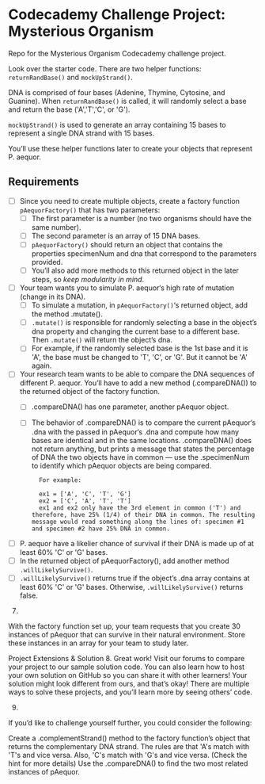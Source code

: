 # Codecademy Challenge Project: Mysterious Organism
Repo for the Mysterious Organism Codecademy challenge project.

Look over the starter code. There are two helper functions: `returnRandBase()` and `mockUpStrand()`.

DNA is comprised of four bases (Adenine, Thymine, Cytosine, and Guanine). When `returnRandBase()` is called, it will randomly select a base and return the base ('A','T','C', or 'G').

`mockUpStrand()` is used to generate an array containing 15 bases to represent a single DNA strand with 15 bases.

You’ll use these helper functions later to create your objects that represent P. aequor.

## Requirements

- [ ] Since you need to create multiple objects, create a factory function `pAequorFactory()` that has two parameters:
    - [ ] The first parameter is a number (no two organisms should have the same number).
    - [ ] The second parameter is an array of 15 DNA bases.
    - [ ] `pAequorFactory()` should return an object that contains the properties specimenNum and dna that correspond to the parameters provided.
    - [ ] You’ll also add more methods to this returned object in the later steps, so *keep modularity in mind*.

- [ ] Your team wants you to simulate P. aequor‘s high rate of mutation (change in its DNA).
    - [ ] To simulate a mutation, in `pAequorFactory()`‘s returned object, add the method .mutate().
    - [ ] `.mutate()` is responsible for randomly selecting a base in the object’s dna property and changing the current base to a different base. Then `.mutate()` will return the object’s dna.
    - [ ] For example, if the randomly selected base is the 1st base and it is 'A', the base must be changed to 'T', 'C', or 'G'. But it cannot be 'A' again.

- [ ] Your research team wants to be able to compare the DNA sequences of different P. aequor. You’ll have to add a new method (.compareDNA()) to the returned object of the factory function.
    - [ ] .compareDNA() has one parameter, another pAequor object.
    - [ ] The behavior of .compareDNA() is to compare the current pAequor‘s .dna with the passed in pAequor‘s .dna and compute how many bases are identical and in the same locations. .compareDNA() does not return anything, but prints a message that states the percentage of DNA the two objects have in common — use the .specimenNum to identify which pAequor objects are being compared.

            For example:

            ex1 = ['A', 'C', 'T', 'G']
            ex2 = ['C', 'A', 'T', 'T']
            ex1 and ex2 only have the 3rd element in common ('T') and therefore, have 25% (1/4) of their DNA in common. The resulting message would read something along the lines of: specimen #1 and specimen #2 have 25% DNA in common.

- [ ] P. aequor have a likelier chance of survival if their DNA is made up of at least 60% 'C' or 'G' bases.
- [ ] In the returned object of pAequorFactory(), add another method `.willLikelySurvive()`.
- [ ] `.willLikelySurvive()` returns true if the object’s .dna array contains at least 60% 'C' or 'G' bases. Otherwise, `.willLikelySurvive()` returns false.

7.
With the factory function set up, your team requests that you create 30 instances of pAequor that can survive in their natural environment. Store these instances in an array for your team to study later.


Project Extensions & Solution
8.
Great work! Visit our forums to compare your project to our sample solution code. You can also learn how to host your own solution on GitHub so you can share it with other learners! Your solution might look different from ours, and that’s okay! There are multiple ways to solve these projects, and you’ll learn more by seeing others’ code.

9.
If you’d like to challenge yourself further, you could consider the following:

Create a .complementStrand() method to the factory function’s object that returns the complementary DNA strand. The rules are that 'A's match with 'T's and vice versa. Also, 'C's match with 'G's and vice versa. (Check the hint for more details)
Use the .compareDNA() to find the two most related instances of pAequor.